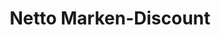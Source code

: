 ---
title: "Netto Marken-Discount"
url: /zerbst-anhalt/netto-marken-discount-dessauer-strasse/
shop: Supermarkt
---